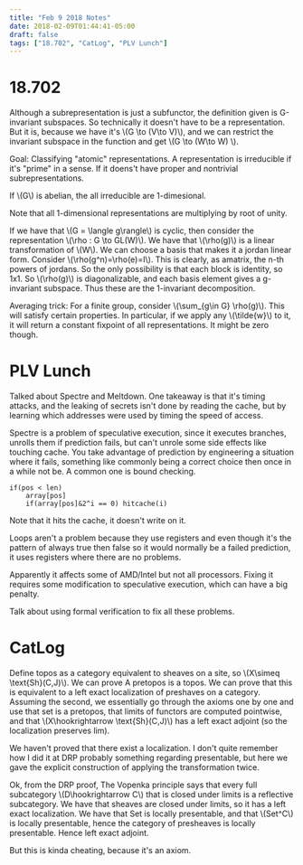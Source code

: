 ```yaml
---
title: "Feb 9 2018 Notes"
date: 2018-02-09T01:44:41-05:00
draft: false
tags: ["18.702", "CatLog", "PLV Lunch"]
---
```


# 18.702


Although a subrepresentation is just a subfunctor, the definition given is 
G-invariant subspaces. So technically it doesn't have to be a representation. 
But it is, because we have it's \\(G \to (V\to V)\\), and we can restrict the 
invariant subspace in the function and get \\(G \to (W\to W) \\).

Goal: Classifying "atomic" representations. A representation is irreducible 
if it's "prime" in a sense. If it doens't have proper and nontrivial subrepresentations.

If \\(G\\) is abelian, the all irreducible are 1-dimesional.

Note that all 1-dimensional representations are multiplying by root of unity.

If we have that \\(G = \langle g\rangle\\) is cyclic, then consider the representation 
\\(\rho : G \to GL(W)\\). We have that \\(\rho(g)\\) is a linear transformation of \\(W\\).
We can choose a basis that makes it a jordan linear form. Consider \\(\rho(g^n)=\rho(e)=I\\).
This is clearly, as  amatrix, the n-th powers of jordans. So the only possibility is that 
each block is identity, so 1x1. So \\(\rho(g)\\) is diagonalizable, and each basis element 
gives a g-invariant subspace. Thus these are the 1-invariant decomposition. 

Averaging trick: For a finite group, consider \\(\sum_{g\in G} \rho(g)\\). This will 
satisfy certain properties. In particular, if we apply any \\(\tilde{w}\\) to it, 
it will return a constant fixpoint of all representations. It might be zero though.

# PLV Lunch

Talked about Spectre and Meltdown. One takeaway is that it's timing attacks, and the leaking 
of secrets isn't done by reading the cache, but by learning which addresses were used 
by timing the speed of access. 

Spectre is a problem of speculative execution, since it executes branches, unrolls them
if prediction fails, but can't unrole some side effects like touching cache. 
You take advantage of prediction by engineering a situation where it fails,
something like commonly being a correct choice then once in a while not be. 
A common one is bound checking.

```
if(pos < len)
    array[pos]
    if(array[pos]&2^i == 0) hitcache(i)
```

Note that it hits the cache, it doesn't write on it.

Loops aren't a problem because they use registers and even though it's the pattern of
always true then false so it would normally be a failed prediction, it uses registers
where there are no problems.

Apparently it affects some of AMD/Intel but not all processors. Fixing it requires some
modification to speculative execution, which can have a big penalty.

Talk about using formal verification to fix all these problems. 

# CatLog

Define topos as a category equivalent to sheaves on a site, so \\(X\simeq \text{Sh}(C,J)\\).
We can prove A pretopos is a topos.
We can prove that this is equivalent to a left exact localization of preshaves on a category.
Assuming the second, we essentially go through the axioms one by one and use that 
set is a pretopos, that limits of functors are computed pointwise, and that \\(X\hookrightarrow \text{Sh}(C,J)\\) has a left exact adjoint (so the localization preserves lim).

We haven't proved that there exist a localization. I don't quite remember how I did it at DRP
probably something regarding presentable, but here we gave the explicit construction of 
applying the transformation twice.

Ok, from the DRP proof, The Vopenka principle says that every full subcategory \\(D\hookrightarrow C\\) that is closed under limits is a reflective subcategory.
We have that sheaves are closed under limits, so it has a left exact localization. We have 
that Set is locally presentable, and that \\(Set^C\\) is locally presentable, hence 
the category of presheaves is locally presentable. Hence left exact adjoint.

But this is kinda cheating, because it's an axiom.

